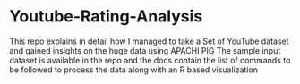 # Youtube-Rating-Analysis
This repo explains in detail how I managed to take a Set of YouTube dataset and gained insights on the huge data using APACHI PIG
The sample input dataset is available in the repo and the docs contain the list of commands to be followed to process the data 
along with an R based visualization
